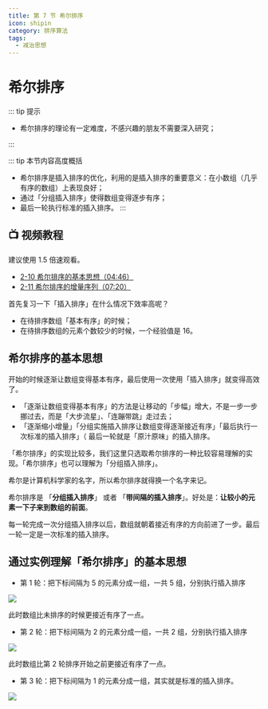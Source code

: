 ```yaml
---
title: 第 7 节 希尔排序
icon: shipin
category: 排序算法
tags:
  - 减治思想
---
```


# 希尔排序

::: tip 提示

+ 希尔排序的理论有一定难度，不感兴趣的朋友不需要深入研究；

:::


::: tip 本节内容高度概括
+ 希尔排序是插入排序的优化，利用的是插入排序的重要意义：在小数组（几乎有序的数组）上表现良好；
+ 通过「分组插入排序」使得数组变得逐步有序；
+ 最后一轮执行标准的插入排序。
:::

## :tv: **视频教程**

建议使用 1.5 倍速观看。

* [2-10 希尔排序的基本思想（04:46）](https://www.bilibili.com/video/BV1y44y1q7MJ?p=10)
* [2-11 希尔排序的增量序列（07:20）](https://www.bilibili.com/video/BV1y44y1q7MJ?p=11)


首先复习一下「插入排序」在什么情况下效率高呢？

- 在待排序数组「基本有序」的时候；
- 在待排序数组的元素个数较少的时候，一个经验值是 $16$。

## 希尔排序的基本思想

开始的时候逐渐让数组变得基本有序，最后使用一次使用「插入排序」就变得高效了。

- 「逐渐让数组变得基本有序」的方法是让移动的「步幅」增大，不是一步一步挪过去，而是「大步流星」、「连蹦带跳」走过去；
- 「逐渐缩小增量」「分组实施插入排序让数组变得逐渐接近有序」「最后执行一次标准的插入排序」（ 最后一轮就是「原汁原味」的插入排序。

「希尔排序」的实现比较多，我们这里只选取希尔排序的一种比较容易理解的实现。「希尔排序」也可以理解为「分组插入排序」。

希尔是计算机科学家的名字，所以希尔排序就得换一个名字来记。

希尔排序是 「**分组插入排序**」 或者 「**带间隔的插入排序**」。好处是：**让较小的元素一下子来到数组的前面**。

每一轮完成一次分组插入排序以后，数组就朝着接近有序的方向前进了一步。最后一轮一定是一次标准的插入排序。


## 通过实例理解「希尔排序」的基本思想

+ 第 1 轮：把下标间隔为 5 的元素分成一组，一共 5 组，分别执行插入排序

![](https://tva1.sinaimg.cn/large/008i3skNgy1gwyusfbmq0g30i8093k3y.gif)

此时数组比未排序的时候更接近有序了一点。

+ 第 2 轮：把下标间隔为 2 的元素分成一组，一共 2 组，分别执行插入排序

![](https://tva1.sinaimg.cn/large/008i3skNgy1gwyusit51eg30hw063wj7.gif)


此时数组比第 2 轮排序开始之前更接近有序了一点。

+ 第 3 轮：把下标间隔为 1 的元素分成一组，其实就是标准的插入排序。

![](https://tva1.sinaimg.cn/large/008i3skNgy1gwyush556qg30hy03lwfy.gif)

<Utterances />
